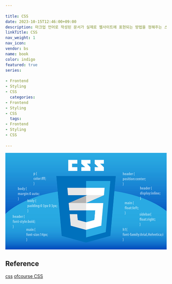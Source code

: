 ```yaml
---

title: CSS
date: 2023-10-15T12:46:00+09:00
description: 마크업 언어로 작성된 문서가 실제로 웹사이트에 표현되는 방법을 정해주는 스타일 시트 언어
linkTitle: CSS
nav_weight: 1
nav_icon:
vendor: bs
name: book
color: indigo
featured: true
series:

- Frontend
- Styling
- CSS
  categories:
- Frontend
- Styling
- CSS
  tags:
- Frontend
- Styling
- CSS

---
```


![CSS](css.png#center)

## Reference

[css](https://developer.mozilla.org/ko/docs/Web/CSS)
[ofcourse CSS](https://ofcourse.kr/css-course/CSS-%EC%9E%85%EB%AC%B8)
